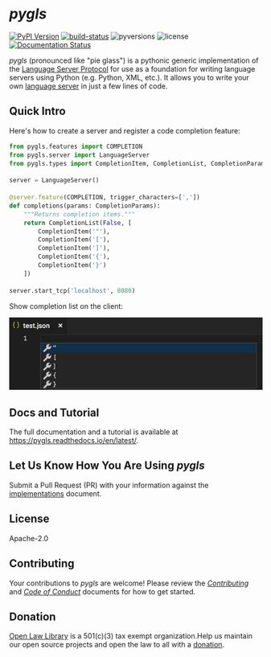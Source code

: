_pygls_
=======

[![PyPI Version](https://img.shields.io/pypi/v/pygls.svg)](https://pypi.org/project/pygls/) [![build-status](https://img.shields.io/appveyor/ci/oll-team/pygls.svg)](https://ci.appveyor.com/project/oll-team/pygls) ![pyversions](https://img.shields.io/pypi/pyversions/pygls.svg) ![license](https://img.shields.io/pypi/l/pygls.svg) [![Documentation Status](https://img.shields.io/badge/docs-latest-green.svg)](https://pygls.readthedocs.io/en/latest/)

_pygls_ (pronounced like "pie glass") is a pythonic generic implementation of the [Language Server Protocol](https://microsoft.github.io/language-server-protocol/specification) for use as a foundation for writing language servers using Python (e.g. Python, XML, etc.). It allows you to write your own [language server](https://langserver.org/) in just a few lines of code.

Quick Intro
-----------

Here's how to create a server and register a code completion feature:

```python
from pygls.features import COMPLETION
from pygls.server import LanguageServer
from pygls.types import CompletionItem, CompletionList, CompletionParams

server = LanguageServer()

@server.feature(COMPLETION, trigger_characters=[','])
def completions(params: CompletionParams):
    """Returns completion items."""
    return CompletionList(False, [
        CompletionItem('"'),
        CompletionItem('['),
        CompletionItem(']'),
        CompletionItem('{'),
        CompletionItem('}')
    ])

server.start_tcp('localhost', 8080)
```

Show completion list on the client:

![completions](/assets/img/readme/completion-list.png)

Docs and Tutorial
-----------------

The full documentation and a tutorial is available at <https://pygls.readthedocs.io/en/latest/>.

Let Us Know How You Are Using _pygls_
-------------------------------------

Submit a Pull Request (PR) with your information against the [implementations](Implementations.md) document.

License
-------

Apache-2.0

Contributing
------------

Your contributions to _pygls_ are welcome! Please review the _[Contributing](CONTRIBUTING.md)_ and _[Code of Conduct](CODE_OF_CONDUCT.md)_ documents for how to get started.

Donation
--------

[Open Law Library](http://www.openlawlib.org/) is a 501(c)(3) tax exempt organization.Help us maintain our open source projects and open the law to all with a [donation](https://donorbox.org/open-law-library).
